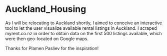 # Auckland_Housing

As I will be relocating to Auckland shortly, I aimed to conceive an interactive tool to let the user visualize available rental listings in Auckland. I scraped myrent.co.nz in order to obtain data on the first 500 listings available, which were then geo-located on Google maps.

Thanks for Plamen Pasliev for the inspiration!
